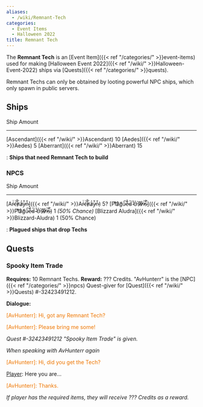```yaml
---
aliases:
  - /wiki/Remnant-Tech
categories:
  - Event Items
  - Halloween 2022
title: Remnant Tech
---
```


The **Remnant Tech** is an [Event Item]({{< ref "/categories/" >}}event-items) used for making [Halloween Event 2022]({{< ref "/wiki/" >}}Halloween-Event-2022) ships via [Quests]({{< ref "/categories/" >}}quests).

Remnant Techs can only be obtained by looting powerful NPC ships, which only spawn in public servers.

## Ships

Ship Amount

---

[Ascendant]({{< ref "/wiki/" >}}Ascendant) 10 [Aedes]({{< ref "/wiki/" >}}Aedes) 5 [Aberrant]({{< ref "/wiki/" >}}Aberrant) 15

: **Ships that need Remnant Tech to build**

### NPCS

Ship Amount

---

[Ar̴͑̈ć̶͝h̸̑̎ä̷͗y̵̓̆n̵͛̌]({{< ref "/wiki/" >}}Ar̴͑̈ć̶͝h̸̑̎ä̷͗y̵̓̆n̵͛̌) 5? [Pl̸͌͝å̷̛g̸͑̃ȗ̵͠e̵͌̔d̴̑͘ ̴̌̀O̵͛͘s̶̏̕i̷̓͒r̷̓͋ì̵͝s̵̓̊]({{< ref "/wiki/" >}}Pl̸͌͝å̷̛g̸͑̃ȗ̵͠e̵͌̔d̴̑͘-̴̌̀O̵͛͘s̶̏̕i̷̓͒r̷̓͋ì̵͝s̵̓̊) 1 _(50% Chance)_ [Blizzard Aludra]({{< ref "/wiki/" >}}Blizzard-Aludra) 1 (50% Chance)

: **Plagued ships that drop Techs**

## Quests

### Spooky Item Trade

**Requires:** 10 Remnant Techs. **Reward:** ??? Credits. "AvHunterr" is the [NPC]({{< ref "/categories/" >}}npcs) Quest-giver for [Quest]({{< ref "/wiki/" >}}Quests) #-32423491212.

**Dialogue:**

<span style="color:#ee7600">[AvHunterr]: Hi, got any Remnant Tech?</span>

[Player]: Yes

<span style="color:#ee7600">[AvHunterr]: Please bring me some!</span>

_Quest #-32423491212 "Spooky Item Trade" is given._

_When speaking with AvHunterr again_

<span style="color:#ee7600">[AvHunterr]: Hi, did you get the Tech?</span>

[Player]: Here you are...

<span style="color:#ee7600">[AvHunterr]: Thanks.</span>

_If player has the required items, they will receive ??? Credits as a reward._

